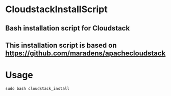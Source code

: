 # CloudstackInstallScript
Bash installation script for Cloudstack
---
This installation script is based on https://github.com/maradens/apachecloudstack
---
# Usage
`sudo bash cloudstack_install`
